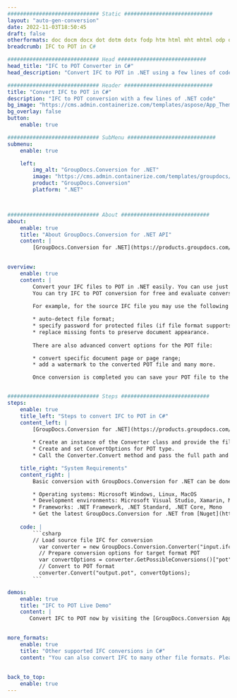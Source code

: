 ```yaml
---
############################# Static ############################
layout: "auto-gen-conversion"
date: 2022-11-03T18:50:45
draft: false
otherformats: doc docm docx dot dotm dotx fodp htm html mht mhtml odp odt otp pot potm potx pps ppsm ppsx ppt pptm pptx rtf
breadcrumb: IFC to POT in C#

############################# Head ############################
head_title: "IFC to POT Converter in C#"
head_description: "Convert IFC to POT in .NET using a few lines of code. Use the GroupDocs Document Conversion API to convert over 160 file formats."

############################# Header ############################
title: "Convert IFC to POT in C#"
description: "IFC to POT conversion with a few lines of .NET code"
bg_image: "https://cms.admin.containerize.com/templates/aspose/App_Themes/V3/images/bg/header1.png"
bg_overlay: false
button:
    enable: true

############################# SubMenu ############################
submenu:
    enable: true

    left:
        img_alt: "GroupDocs.Conversion for .NET"
        image: "https://cms.admin.containerize.com/templates/groupdocs/images/product-logos/90x90-noborder/groupdocs-conversion-net.png"
        product: "GroupDocs.Conversion"
        platform: ".NET"



############################# About ############################
about:
    enable: true
    title: "About GroupDocs.Conversion for .NET API"
    content: |
        [GroupDocs.Conversion for .NET](https://products.groupdocs.com/conversion/net/) can be used to convert Microsoft Word, Excel, PowerPoint, PDF, Visio and other formats. GroupDocs.Conversion is a standalone API that is suitable for back-end and internal systems where high performance is required. It does not depend on any software such as Microsoft or Open Office.
    

overview:
    enable: true
    content: |
        Convert your IFC files to POT in .NET easily. You can use just a couple of C# code lines in any platform of your choice like - Windows, Linux, macOS.
        You can try IFC to POT conversion for free and evaluate conversion results quality.  Along with simple file conversion scenarios you can try more advanced options for loading source IFC file and for saving output POT result. 
        
        For example, for the source IFC file you may use the following load options:

        * auto-detect file format;
        * specify password for protected files (if file format supports it);
        * replace missing fonts to preserve document appearance.
        
        There are also advanced convert options for the POT file:

        * convert specific document page or page range;
        * add a watermark to the converted POT file and many more.

        Once conversion is completed you can save your POT file to the local file path or any third-party storage like FTP, Amazon S3, Google Drive, Dropbox etc. Please note - to convert IFC to POT there is no need for any additional software installed - like MS Office, Open Office, Adobe Acrobat Reader etc.


############################# Steps ############################
steps:
    enable: true
    title_left: "Steps to convert IFC to POT in C#"
    content_left: |
        [GroupDocs.Conversion for .NET](https://products.groupdocs.com/conversion/net/) makes it easy for developers to convert a IFC file to POT with a few lines of code.
        
        * Create an instance of the Converter class and provide the file IFC with the full path
        * Create and set ConvertOptions for POT type.
        * Call the Converter.Convert method and pass the full path and format (POT) as a parameter

    title_right: "System Requirements"
    content_right: |
        Basic conversion with GroupDocs.Conversion for .NET can be done in just a few simple steps. Our APIs are supported on all major platforms and operating systems. Before executing the code below, make sure you have the following prerequisites installed on your system.

        * Operating systems: Microsoft Windows, Linux, MacOS
        * Development environments: Microsoft Visual Studio, Xamarin, MonoDevelop
        * Frameworks: .NET Framework, .NET Standard, .NET Core, Mono
        * Get the latest GroupDocs.Conversion for .NET from [Nuget](https://www.nuget.org/packages/groupdocs.conversion)
         
    code: |
        ```csharp    
        // Load source file IFC for conversion
          var converter = new GroupDocs.Conversion.Converter("input.ifc");
          // Prepare conversion options for target format POT
          var convertOptions = converter.GetPossibleConversions()["pot"].ConvertOptions;
          // Convert to POT format
          converter.Convert("output.pot", convertOptions);
        ```

demos:
    enable: true
    title: "IFC to POT Live Demo"
    content: |
       Convert IFC to POT now by visiting the [GroupDocs.Conversion App](https://products.groupdocs.app/conversion/family) website. Online demo has the following advantages
          

more_formats:
    enable: true
    title: "Other supported IFC conversions in C#"
    content: "You can also convert IFC to many other file formats. Please see the list below."
       
       
back_to_top:
    enable: true
---
```


